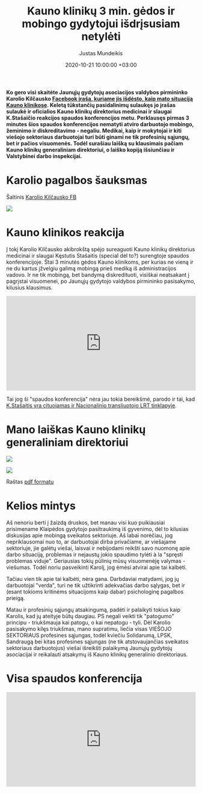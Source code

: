 ﻿---
title: Kauno klinikų 3 min. gėdos ir mobingo gydytojui išdrįsusiam netylėti
date: 2020-10-21 10:00:00 +03:00
author: Justas Mundeikis
layout: post
comments: true
citation: true
image:  /assets/2020/10/24/img.png
thumbnail: /assets/2020/10/24/thumb.img.png
categories:
  - Sveikatos apsauga
tags:
  - Sveikatos apsauga
---
**Ko gero visi skaitėte Jaunųjų gydytojų asociacijos valdybos pirmininko Karolio Kilčausko [Facebook įrašą, kuriame jis išdėsto, kaip mato situaciją Kauno klinikose](https://www.facebook.com/karolis.kilcauskas/posts/1841100256037237). Keletą tūkstančių pasidalinimų sulaukęs jo įrašas sulaukė ir oficialios Kauno klinikų direktorius medicinai ir slaugai K.Stašaičio reakcijos spaudos konferencijos metu. Perklausęs pirmas 3 minutes šios spaudos konferencijos nematyti atviro darbuotojo mobingo, žeminimo ir diskreditavimo - negaliu. Medikai, kaip ir mokytojai ir kiti viešojo sektoriaus darbuotojai turi būti ginami ne tik profesinių sąjungų, bet ir pačios visuomenės. Todėl surašiau laišką su klausimais pačiam Kauno klinikų generaliniam direktoriui, o laiško kopiją išsiunčiau ir Valstybinei darbo inspekcijai.**<!--more-->

# Karolio pagalbos šauksmas

Šaltinis [Karolio Kilčausko FB](https://www.facebook.com/karolis.kilcauskas/posts/1841100256037237)

![](/assets/2020/10/24/face_post.png)

# Kauno klinikos reakcija

Į tokį Karolio Kilčausko akibrokštą spėjo sureaguoti Kauno klinikų direktorius medicinai ir slaugai Kęstutis Stašaitis (special dėl to?) surengtoje spaudos konferencijoje. Štai 3 minutės gėdos Kauno klinikoms, per kurias ne vieną ir ne du kartus įžvelgiu galimą mobingą prieš mediką iš administracijos vadovo. Ir ne tik mobingą, bet bandymą diskredituoti, visiškai neatsakant į pagrįstai visuomenei, po Jaunųjų gydytojo valdybos pirmininko pasisakymo, kilusius klausimus.

<div style="position: relative; overflow: hidden; padding-top: 50%;"><iframe style="position: absolute; top: 0;left: 0; width: 100%; height: 100%;border: 0;" src="https://www.youtube.com/embed/yRQ61-ecYO4"  frameborder='0' scrolling='no' allowfullscreen></iframe></div>

Tai jog ši "spaudos konferencija" nėra jau tokia bereikšmė, parodo ir tai, kad [K.Stašaitis yra cituojamas ir Nacionalinio transliuotojo  LRT tinklapyje](https://www.lrt.lt/naujienos/sveikata/682/1259978/didejant-covid-19-pacientu-skaiciui-kauno-kliniku-rezidentas-saukiasi-administracijos-pagalbos-laivas-skesta).

# Mano laiškas Kauno klinikų generaliniam direktoriui

![](/assets/2020/10/24/r1.png)

![](/assets/2020/10/24/r2.png)

Raštas [pdf formatu](/assets/2020/10/24/raštas_Kauno_klinikoms_ir_VDI.pdf)


# Kelios mintys

Aš nenoriu berti į žaizdą druskos, bet manau visi kuo puikiausiai prisimename Klaipėdos gydytojo pasitraukimą iš gyvenimo, dėl to kilusias diskusijas apie mobingą sveikatos sektoriuje. Aš labai norėčiau, jog nepriklausomai nuo to, ar darbuotojai dirba privačiame, ar viešajame sektoriuje, jie galėtų viešai, laisvai ir nebijodami reikšti savo nuomonę apie darbo situaciją, problemas ir nejaustų jokio spaudimo tylėti à la "spręsti problemas viduje". Geriausias tokių pūlinių mūsų visuomenėję valymas - viešumas. Todėl noriu pasveikinti Karolį, jog ėmėsi atvirai apie tai kalbėti.

Tačiau vien tik apie tai kalbėti, nėra gana. Darbdaviai matydami, jog jų darbuotojai "verda", turi ne tik užtikrinti adekvačias darbo sąlygas, bet ir (esant tokioms kritinėms situacijoms kaip dabar) psichologinę pagalbos prieigą.

Matau ir profesinių sąjungų atsakingumą, padėti ir palaikyti tokius kaip Karolis, kad jų ateityje būtų daugiau. PS negali veikti tik "patogumo" principu - triukšmauja kai patogu, o kai nepatogu - tyli.
Dėl Karolio pasisakymo kilęs triukšmas, mano supratimu, liečia visas VIEŠOJO SEKTORIAUS profesines sąjungas, todėl kviečiu Solidarumą, LPSK, Sandraugą bei kitas profesines sąjungas (ne tik atstovaujančias sveikatos sektoriaus darbuotojus) viešai išreikšti palaikymą Jaunųjų gydytojų asociacijai ir reikalauti atsakymų iš Kauno klinikų generalinio direktoriaus.


# Visa spaudos konferencija

<div style="position: relative; overflow: hidden; padding-top: 50%;"><iframe style="position: absolute; top: 0;left: 0; width: 100%; height: 100%;border: 0;" src="https://www.youtube.com/embed/UkPdb2x3zSE" frameborder='0' scrolling='no' allowfullscreen></iframe></div>
